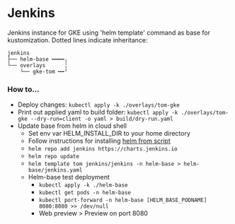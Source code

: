 # Jenkins
Jenkins instance for GKE using 'helm template' command as base for kustomization.
Dotted lines indicate inheritance:

```
jenkins
├── helm-base ╍╍╍╍╷
└── overlays      ╎
    └── gke-tom ╍╍╵
```

### How to...

* Deploy changes: `kubectl apply -k ./overlays/tom-gke`
* Print out applied yaml to build folder: `kubectl apply -k ./overlays/tom-gke --dry-run=client -o yaml > build/dry-run.yaml`
* Update base from helm in cloud shell
  * Set env var HELM_INSTALL_DIR to your home directory
  * Follow instructions for installing [helm from script](https://helm.sh/docs/intro/install/#from-script)
  * `helm repo add jenkins https://charts.jenkins.io`
  * `helm repo update`
  * `helm template tom jenkins/jenkins -n helm-base > helm-base/jenkins.yaml`
  * Helm-base test deployment
    * `kubectl apply -k ./helm-base`
    * `kubectl get pods -n helm-base`
    * `kubectl port-forward -n helm-base [HELM_BASE_PODNAME] 8080:8080 >> /dev/null`
    * Web preview > Preview on port 8080
